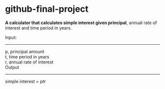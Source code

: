 # github-final-project  

**A calculator that calculates simple interest given principal**, annual rate of interest and time period in years.  

Input:  
______
   p, principal amount  
   t, time period in years  
   r, annual rate of interest  
Output  
______
   simple interest = p*t*r  
